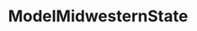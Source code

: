 ---
title: ModelMidwesternState
crosslinks:
- modelSupCourt
- ModelMWSC
- ModelNortheastCourts
- ModelCentralState
---